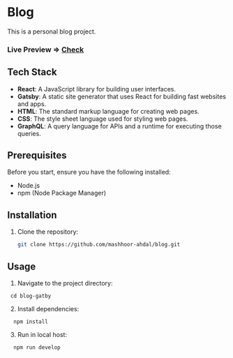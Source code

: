 # Blog

This is a personal blog project.
### Live Preview => <a href="https://mashhoorblog.vercel.app" target="_blank">Check </a>

## Tech Stack

- **React**: A JavaScript library for building user interfaces.
- **Gatsby**: A static site generator that uses React for building fast websites and apps.
- **HTML**: The standard markup language for creating web pages.
- **CSS**: The style sheet language used for styling web pages.
- **GraphQL**: A query language for APIs and a runtime for executing those queries.


## Prerequisites

Before you start, ensure you have the following installed:

- Node.js
- npm (Node Package Manager)

## Installation

1. Clone the repository:
   ```sh
   git clone https://github.com/mashhoor-ahdal/blog.git
   ```

## Usage

1. Navigate to the project directory:

```shell
 cd blog-gatby
```

2. Install dependencies:

```shell
  npm install
```

3. Run in local host:

```shell
  npm run develop

```

